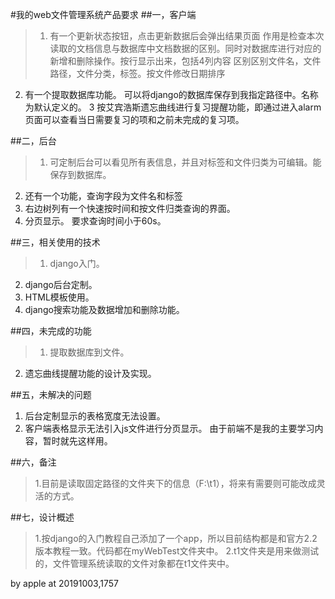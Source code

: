 #我的web文件管理系统产品要求
##一，客户端
>1. 有一个更新状态按钮，点击更新数据后会弹出结果页面
    作用是检查本次读取的文档信息与数据库中文档数据的区别。同时对数据库进行对应的新增和删除操作。按行显示出来，包括4列内容
    区别区别文件名，文件路径，文件分类，标签。按文件修改日期排序
2. 有一个提取数据库功能。
    可以将django的数据库保存到我指定路径中。名称为默认定义的。
3 按艾宾浩斯遗忘曲线进行复习提醒功能，即通过进入alarm页面可以查看当日需要复习的项和之前未完成的复习项。

##二，后台
>1. 可定制后台可以看见所有表信息，并且对标签和文件归类为可编辑。能保存到数据库。
2. 还有一个功能，查询字段为文件名和标签
3. 右边树列有一个快速按时间和按文件归类查询的界面。
4. 分页显示。
要求查询时间小于60s。

##三，相关使用的技术
>1. django入门。
2. django后台定制。
3. HTML模板使用。
4. django搜索功能及数据增加和删除功能。

##四，未完成的功能
>1. 提取数据库到文件。
2. 遗忘曲线提醒功能的设计及实现。

##五，未解决的问题
1. 后台定制显示的表格宽度无法设置。
2. 客户端表格显示无法引入js文件进行分页显示。
由于前端不是我的主要学习内容，暂时就先这样用。

##六，备注
>1.目前是读取固定路径的文件夹下的信息（F:\t1），将来有需要则可能改成灵活的方式。

##七，设计概述
>1.按django的入门教程自己添加了一个app，所以目前结构都是和官方2.2版本教程一致。代码都在myWebTest文件夹中。
>2.t1文件夹是用来做测试的，文件管理系统读取的文件对象都在t1文件夹中。

by apple at 20191003,1757

